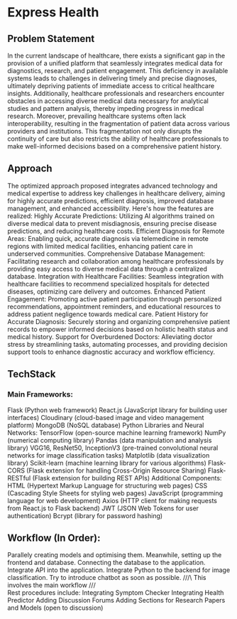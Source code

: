 # Express Health

## Problem Statement


In the current landscape of healthcare, there exists a significant gap in the provision of a unified platform that seamlessly integrates medical data for diagnostics, research, and patient engagement. This deficiency in available systems leads to challenges in delivering timely and precise diagnoses, ultimately depriving patients of immediate access to critical healthcare insights. Additionally, healthcare professionals and researchers encounter obstacles in accessing diverse medical data necessary for analytical studies and pattern analysis, thereby impeding progress in medical research. 
Moreover, prevailing healthcare systems often lack interoperability, resulting in the fragmentation of patient data across various providers and institutions. This fragmentation not only disrupts the continuity of care but also restricts the ability of healthcare professionals to make well-informed decisions based on a comprehensive patient history. 


## Approach

The optimized approach proposed integrates advanced technology and medical expertise to address key challenges in healthcare delivery, aiming for highly accurate predictions, efficient diagnosis, improved database management, and enhanced accessibility. Here's how the features are realized: 
Highly Accurate Predictions: Utilizing AI algorithms trained on diverse medical data to prevent misdiagnosis, ensuring precise disease predictions, and reducing healthcare costs. 
Efficient Diagnosis for Remote Areas: Enabling quick, accurate diagnosis via telemedicine in remote regions with limited medical facilities, enhancing patient care in underserved communities. 
Comprehensive Database Management: Facilitating research and collaboration among healthcare professionals by providing easy access to diverse medical data through a centralized database. 
Integration with Healthcare Facilities: Seamless integration with healthcare facilities to recommend specialized hospitals for detected diseases, optimizing care delivery and outcomes. 
Enhanced Patient Engagement: Promoting active patient participation through personalized recommendations, appointment reminders, and educational resources to address patient negligence towards medical care. 
Patient History for Accurate Diagnosis: Securely storing and organizing comprehensive patient records to empower informed decisions based on holistic health status and medical history. 
Support for Overburdened Doctors: Alleviating doctor stress by streamlining tasks, automating processes, and providing decision support tools to enhance diagnostic accuracy and workflow efficiency. 

## TechStack

### Main Frameworks: 
Flask (Python web framework) 
React.js (JavaScript library for building user interfaces) 
Cloudinary (cloud-based image and video management platform) 
MongoDB (NoSQL database) 
Python Libraries and Neural Networks: 
TensorFlow (open-source machine learning framework) 
NumPy (numerical computing library) 
Pandas (data manipulation and analysis library) 
VGG16, ResNet50, InceptionV3 (pre-trained convolutional neural networks for image classification tasks) 
Matplotlib (data visualization library) 
Scikit-learn (machine learning library for various algorithms) 
Flask-CORS (Flask extension for handling Cross-Origin Resource Sharing) 
Flask-RESTful (Flask extension for building REST APIs) 
Additional Components: 
HTML (Hypertext Markup Language for structuring web pages) 
CSS (Cascading Style Sheets for styling web pages) 
JavaScript (programming language for web development) 
Axios (HTTP client for making requests from React.js to Flask backend) 
JWT (JSON Web Tokens for user authentication) 
Bcrypt (library for password hashing) 


## Workflow (In Order):
Parallely creating models and optimising them. Meanwhile, setting up the frontend and database.
Connecting the database to the application.
Integrate API into the application.
Integrate Python to the backend for image classification.
Try to introduce chatbot as soon as possible.
/\/\/\ This involves the main workflow /\/\/\
Rest procedures include:
Integrating Symptom Checker
Integrating Health Predictor
Adding Discussion Forums
Adding Sections for Research Papers and Models (open to discussion)